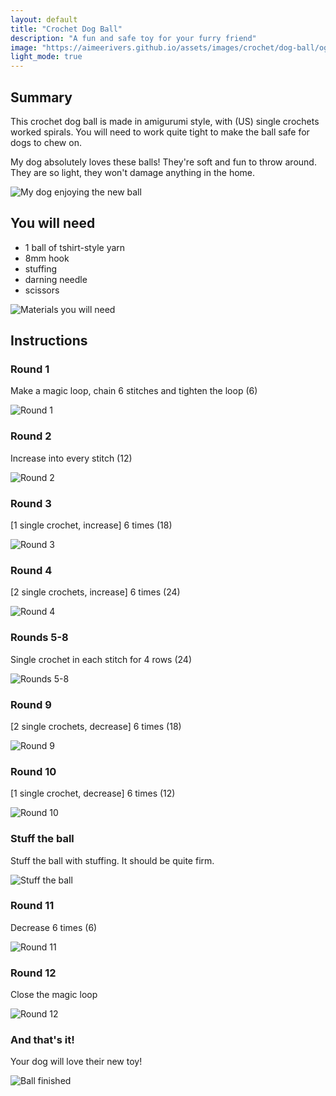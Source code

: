 ```yaml
---
layout: default
title: "Crochet Dog Ball"
description: "A fun and safe toy for your furry friend"
image: "https://aimeerivers.github.io/assets/images/crochet/dog-ball/og-image.jpg"
light_mode: true
---
```


## Summary

This crochet dog ball is made in amigurumi style, with (US) single crochets worked spirals. You will need to work quite tight to make the ball safe for dogs to chew on.

My dog absolutely loves these balls! They're soft and fun to throw around. They are so light, they won't damage anything in the home.

![My dog enjoying the new ball](/assets/images/crochet/dog-ball/my-dog-enjoying-the-new-ball.jpg)

## You will need

- 1 ball of tshirt-style yarn
- 8mm hook
- stuffing
- darning needle
- scissors

![Materials you will need](/assets/images/crochet/dog-ball/materials-you-will-need.jpg)

## Instructions

### Round 1

Make a magic loop, chain 6 stitches and tighten the loop (6)

![Round 1](/assets/images/crochet/dog-ball/round-1.jpg)

### Round 2

Increase into every stitch (12)

![Round 2](/assets/images/crochet/dog-ball/round-2.jpg)

### Round 3

[1 single crochet, increase] 6 times (18)

![Round 3](/assets/images/crochet/dog-ball/round-3.jpg)

### Round 4

[2 single crochets, increase] 6 times (24)

![Round 4](/assets/images/crochet/dog-ball/round-4.jpg)

### Rounds 5-8

Single crochet in each stitch for 4 rows (24)

![Rounds 5-8](/assets/images/crochet/dog-ball/rounds-5-8.jpg)

### Round 9

[2 single crochets, decrease] 6 times (18)

![Round 9](/assets/images/crochet/dog-ball/round-9.jpg)

### Round 10

[1 single crochet, decrease] 6 times (12)

![Round 10](/assets/images/crochet/dog-ball/round-10.jpg)

### Stuff the ball

Stuff the ball with stuffing. It should be quite firm.

![Stuff the ball](/assets/images/crochet/dog-ball/stuff-the-ball.jpg)

### Round 11

Decrease 6 times (6)

![Round 11](/assets/images/crochet/dog-ball/round-11.jpg)

### Round 12

Close the magic loop

![Round 12](/assets/images/crochet/dog-ball/round-12.jpg)


### And that's it!

Your dog will love their new toy!

![Ball finished](/assets/images/crochet/dog-ball/ball-finished.jpg)
